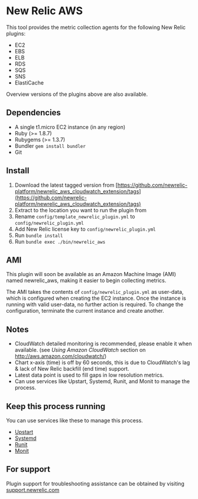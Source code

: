 # New Relic AWS

This tool provides the metric collection agents for the following New Relic plugins:

- EC2
- EBS
- ELB
- RDS
- SQS
- SNS
- ElastiCache

Overview versions of the plugins above are also available.

## Dependencies
- A single t1.micro EC2 instance (in any region)
- Ruby (>= 1.8.7)
- Rubygems (>= 1.3.7)
- Bundler `gem install bundler`
- Git

## Install
1. Download the latest tagged version from [https://github.com/newrelic-platform/newrelic_aws_cloudwatch_extension/tags](https://github.com/newrelic-platform/newrelic_aws_cloudwatch_extension/tags)
2. Extract to the location you want to run the plugin from
3. Rename `config/template_newrelic_plugin.yml` to `config/newrelic_plugin.yml`
4. Add New Relic license key to `config/newrelic_plugin.yml`
5. Run `bundle install`
6. Run `bundle exec ./bin/newrelic_aws`

## AMI
This plugin will soon be available as an Amazon Machine Image (AMI) named newrelic_aws, making it easier to begin collecting metrics.

The AMI takes the contents of `config/newrelic_plugin.yml` as user-data, which is configured when creating the EC2 instance.
Once the instance is running with valid user-data, no further action is required.
To change the configuration, terminate the current instance and create another.

## Notes

- CloudWatch detailed monitoring is recommended, please enable it when available. (see *Using Amazon CloudWatch* section on http://aws.amazon.com/cloudwatch/)
- Chart x-axis (time) is off by 60 seconds, this is due to CloudWatch's lag & lack of New Relic backfill (end time) support.
- Latest data point is used to fill gaps in low resolution metrics.
- Can use services like Upstart, Systemd, Runit, and Monit to manage the process.

## Keep this process running
You can use services like these to manage this process.

- [Upstart](http://upstart.ubuntu.com/)
- [Systemd](http://www.freedesktop.org/wiki/Software/systemd/)
- [Runit](http://smarden.org/runit/)
- [Monit](http://mmonit.com/monit/)

## For support
Plugin support for troubleshooting assistance can be obtained by visiting [support.newrelic.com](https://support.newrelic.com)

